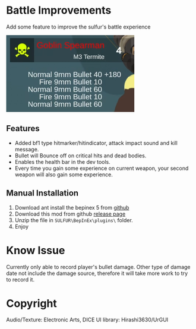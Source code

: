 # Battle Improvements
Add some feature to improve the sulfur's battle experience

![demo](https://raw.githubusercontent.com/CmmmmmmLau/SulFur_Battle_improvement/refs/heads/master/doc/preview.png)
## Features
- Added bf1 type hitmarker/hitindicator, attack impact sound and kill message.
- Bullet will Bounce off on critical hits and dead bodies.
- Enables the health bar in the dev tools.
- Every time you gain some experience on current weapon, your second weapon will also gain some experience.

## Manual Installation
1. Download ant install the bepinex 5 from [github](https://github.com/BepInEx/BepInEx/releases/tag/v5.4.23.2)
2. Download this mod from github [release page](https://github.com/CmmmmmmLau/SulFur_Battle_improvement/releases)
3. Unzip the file in ``SULFUR\BepInEx\plugins\`` folder.
4. Enjoy


# Know Issue
Currently only able to record player's bullet damage. Other type of damage date not include the damage source, therefore it will take more work to try to record it.

# Copyright
Audio/Texture: Electronic Arts, DICE
UI library: Hirashi3630/UrGUI

